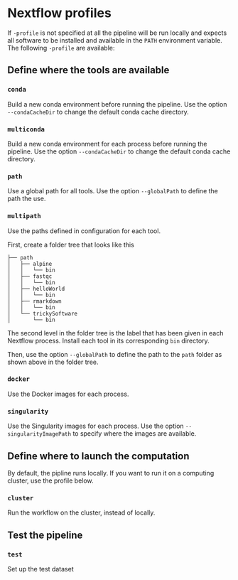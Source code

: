 # Nextflow profiles


If `-profile` is not specified at all the pipeline will be run locally and expects all software to be installed and available in the `PATH` environment variable. The following `-profile` are available:

## Define where the tools are available


###  `conda`

Build a new conda environment before running the pipeline. Use the option `--condaCacheDir` to change the default conda cache directory.

###  `multiconda`

Build a new conda environment for each process before running the pipeline. Use the option `--condaCacheDir` to change the default conda cache directory.

###  `path`

Use a global path for all tools. Use the option `--globalPath` to define the path the use.

###  `multipath`

Use the paths defined in configuration for each tool.

First, create a folder tree that looks like this 

```
├── path
│   ├── alpine
│   │   └── bin
│   ├── fastqc
│   │   └── bin
│   ├── helloWorld
│   │   └── bin
│   ├── rmarkdown
│   │   └── bin
│   └── trickySoftware
│       └── bin
```

The second level in the folder tree is the label that has been given in each Nextflow process. Install each tool in its corresponding `bin` directory.

Then, use the option `--globalPath` to define the path to the `path` folder as shown above in the folder tree.

###  `docker`

Use the Docker images for each process.

###  `singularity`

Use the Singularity images for each process. Use the option `--singularityImagePath` to specify where the images are available.

## Define where to launch the computation

By default, the pipline runs locally. If you want to run it on a computing cluster, use the profile below.

###  `cluster`

Run the workflow on the cluster, instead of locally.

## Test the pipeline

### `test`

Set up the test dataset
